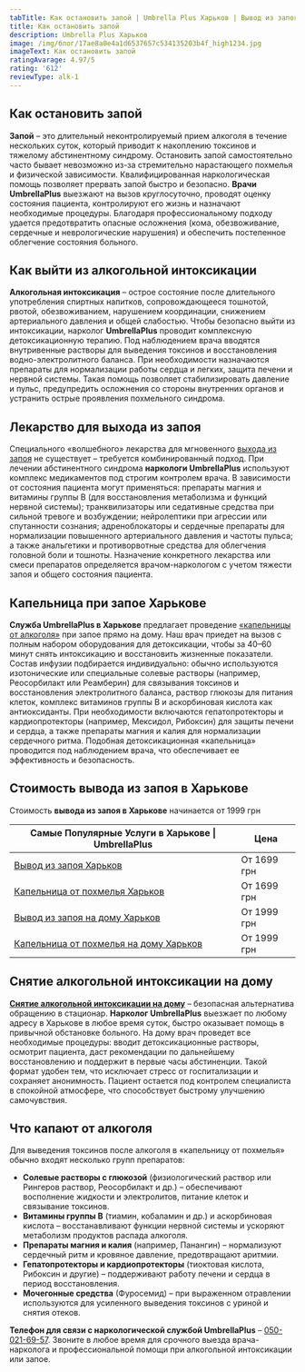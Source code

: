 ```yaml
---
tabTitle: Как остановить запой | Umbrella Plus Харьков | Вывод из запоя от 1999 грн
title: Как остановить запой
description: Umbrella Plus Харьков
image: /img/блог/17ae8a0e4a1d6537657c534135203b4f_high1234.jpg
imageText: Как остановить запой
ratingAvarage: 4.97/5
rating: '612'
reviewType: alk-1
---
```


## Как остановить запой

**Запой** – это длительный неконтролируемый прием алкоголя в течение нескольких суток, который приводит к накоплению токсинов и тяжелому абстинентному синдрому. Остановить запой самостоятельно часто бывает невозможно из-за стремительно нарастающего похмелья и физической зависимости. Квалифицированная наркологическая помощь позволяет прервать запой быстро и безопасно. **Врачи UmbrellaPlus** выезжают на вызов круглосуточно, проводят оценку состояния пациента, контролируют его жизнь и назначают необходимые процедуры. Благодаря профессиональному подходу удается предотвратить опасные осложнения (кома, обезвоживание, сердечные и неврологические нарушения) и обеспечить постепенное облегчение состояния больного.

## Как выйти из алкогольной интоксикации

**Алкогольная интоксикация** – острое состояние после длительного употребления спиртных напитков, сопровождающееся тошнотой, рвотой, обезвоживанием, нарушением координации, снижением артериального давления и общей слабостью. Чтобы безопасно выйти из интоксикации, нарколог **UmbrellaPlus** проводит комплексную детоксикационную терапию. Под наблюдением врача вводятся внутривенные растворы для выведения токсинов и восстановления водно-электролитного баланса. При необходимости назначаются препараты для нормализации работы сердца и легких, защита печени и нервной системы. Такая помощь позволяет стабилизировать давление и пульс, предупредить осложнения со стороны внутренних органов и устранить острые проявления похмельного синдрома.

## Лекарство для выхода из запоя

Специального «волшебного» лекарства для мгновенного [выхода из запоя](https://umbrella-plus.com.ua/kharkiv/vivod-iz-zapoia-kharkiv/) не существует – требуется комбинированный подход. При лечении абстинентного синдрома **наркологи UmbrellaPlus** используют комплекс медикаментов под строгим контролем врача. В зависимости от состояния пациента могут применяться: препараты магния и витамины группы B (для восстановления метаболизма и функций нервной системы); транквилизаторы или седативные средства при сильной тревоге и возбуждении; нейролептики при агрессии или спутанности сознания; адреноблокаторы и сердечные препараты для нормализации повышенного артериального давления и частоты пульса; а также анальгетики и противорвотные средства для облегчения головной боли и тошноты. Назначение конкретного лекарства или смеси препаратов определяется врачом-наркологом с учетом тяжести запоя и общего состояния пациента.

## Капельница при запое Харькове

**Служба UmbrellaPlus в Харькове** предлагает проведение [«капельницы от алкоголя»](https://umbrella-plus.com.ua/kharkiv/kapelnica_ot_alkogola_kharkiv/) при запое прямо на дому. Наш врач приедет на вызов с полным набором оборудования для детоксикации, чтобы за 40–60 минут снять интоксикацию и восстановить жизненные показатели. Состав инфузии подбирается индивидуально: обычно используются изотонические или специальные солевые растворы (например, Реосорбилакт или Реамберин) для связывания токсинов и восстановления электролитного баланса, раствор глюкозы для питания клеток, комплекс витаминов группы B и аскорбиновая кислота как антиоксиданты. При необходимости включаются гепатопротекторы и кардиопротекторы (например, Мексидол, Рибоксин) для защиты печени и сердца, а также препараты магния и калия для нормализации сердечного ритма. Подобная детоксикационная «капельница» проводится под наблюдением врача, что обеспечивает ее эффективность и безопасность.

## Стоимость вывода из запоя в Харькове

Стоимость **вывода из запоя в Харькове** начинается от 1999 грн

| Самые Популярные Услуги в Харькове \| UmbrellaPlus                                                                    | Цена        |
| --------------------------------------------------------------------------------------------------------------------- | ----------- |
| [Вывод из запоя Харьков](https://umbrella-plus.com.ua/kharkiv/vivod-iz-zapoia-kharkiv/)                               | От 1699 грн |
| [Капельница от похмелья Харьков](https://umbrella-plus.com.ua/kharkiv/kapelnica_ot_alkogola_kharkiv/)                 | От 1699 грн |
| [Вывод из запоя на дому Харьков](https://umbrella-plus.com.ua/kharkiv/vivod-iz-zapoia-na-domy-kharkiv/)               | От 1999 грн |
| [Капельница от похмелья на дому Харьков](https://umbrella-plus.com.ua/kharkiv/kapelnica_ot_alkogola_na_domy_kharkiv/) | От 1999 грн |

## Cнятие алкогольной интоксикации на дому

**[Снятие алкогольной интоксикации на дому](https://umbrella-plus.com.ua/kharkiv/kapelnica_ot_alkogola_na_domy_kharkiv/)** – безопасная альтернатива обращению в стационар. **Нарколог UmbrellaPlus** выезжает по любому адресу в Харькове в любое время суток, быстро оказывает помощь в привычной обстановке больного. На дому врач проведет все необходимые процедуры: вводит детоксикационные растворы, осмотрит пациента, даст рекомендации по дальнейшему восстановлению и поддержит в первые часы абстиненции. Такой формат удобен тем, что исключает стресс от госпитализации и сохраняет анонимность. Пациент остается под контролем специалиста в спокойной атмосфере, что способствует быстрому улучшению самочувствия.

## Что капают от алкоголя

Для выведения токсинов после алкоголя в «капельницу от похмелья» обычно входят несколько групп препаратов:

* **Солевые растворы с глюкозой** (физиологический раствор или Рингеров раствор, Реосорбилакт и др.) – обеспечивают восполнение жидкости и электролитов, питание клеток и связывание токсинов.
* **Витамины группы B** (тиамин, кобаламин и др.) и аскорбиновая кислота – восстанавливают функции нервной системы и ускоряют метаболизм продуктов распада алкоголя.
* **Препараты магния и калия** (например, Панангин) – нормализуют сердечный ритм и кровяное давление, предотвращают аритмии.
* **Гепатопротекторы и кардиопротекторы** (тиоктовая кислота, Рибоксин и другие) – поддерживают работу печени и сердца в период восстановления.
* **Мочегонные средства** (Фуросемид) – при выраженном отравлении используются для усиленного выведения токсинов с уриной и снятия отеков.

**Телефон для связи с наркологической службой UmbrellaPlus** – [050-021-69-57](tel:0500216957). Звоните в любое время для срочного выезда врача-нарколога и профессиональной помощи при алкогольной интоксикации или запое.
